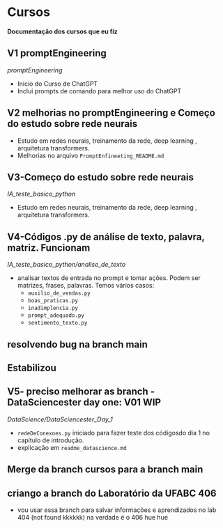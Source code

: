 # Cursos
**Documentação dos cursos que eu fiz**

## V1 promptEngineering
*promptEngineering*
* Inicio do Curso de ChatGPT
* Inclui prompts de comando para melhor uso do ChatGPT

## V2 melhorias no promptEngineering e Começo do estudo sobre rede neurais
* Estudo em redes neurais, treinamento da rede, deep learning , arquitetura transformers.
* Melhorias no arquivo `PromptEnfineeting_README.md`

## V3-Começo do estudo sobre rede neurais
*IA_teste_basico_python*
* Estudo em redes neurais, treinamento da rede, deep learning , arquitetura transformers.


## V4-Códigos .py de análise de texto, palavra, matriz. Funcionam
*IA_teste_basico_python/analise_de_texto*
* analisar textos de entrada no prompt e tomar ações. Podem ser matrizes, frases, palavras. Temos vários casos:
    - `auxilio_de_vendas.py`
    - `boas_praticas.py`
    - `inadimplencia.py`
    - `prompt_adequado.py`
    - `sentimento_texto.py`

## resolvendo bug na branch main

## Estabilizou

## V5- preciso melhorar as branch -  DataSciencester day one: V01 WIP
*DataScience/DataSciencester_Day_1*
*  `redeDeConexoes.py` iniciado para fazer teste dos códigosdo dia 1 no capítulo de introdução. 
* explicação em `readme_datascience.md`

## Merge da branch cursos para a branch main

## criango a branch do Laboratório da UFABC 406
* vou usar essa branch para salvar informações e aprendizados no lab 404 (not found kkkkkk) na verdade é o 406 hue hue 